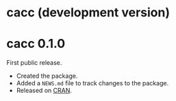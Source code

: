 # cacc (development version)

# cacc 0.1.0

First public release.

* Created the package.
* Added a `NEWS.md` file to track changes to the package.
* Released on [CRAN](https://cran.r-project.org/web/packages/cacc/index.html).
